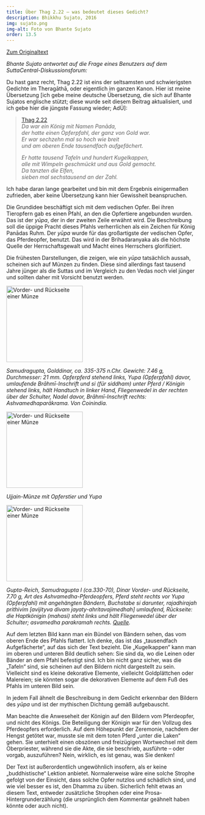 ```yaml
---
title: Über Thag 2.22 – was bedeutet dieses Gedicht?
description: Bhikkhu Sujato, 2016
img: sujato.png
img-alt: Foto von Bhante Sujato
order: 13.5
---
```


[Zum Originaltext](https://discourse.suttacentral.net/t/about-thag-2-22-what-this-verse-means/3784/5)

*Bhante Sujato antwortet auf die Frage eines Benutzers auf dem SuttaCentral-Diskussionsforum:*

Du hast ganz recht, Thag 2.22 ist eins der seltsamsten und schwierigsten Gedichte im Theragāthā, oder eigentlich im ganzen Kanon. Hier ist meine Übersetzung [ich gebe meine deutsche Übersetzung, die sich auf Bhante Sujatos englische stützt; diese wurde seit diesem Beitrag aktualisiert, und ich gebe hier die jüngste Fassung wieder; AdÜ]:

>[Thag 2.22](/suttas/#thag2.22/de/sabbamitta:0.1)  
>*Da war ein König mit Namen Panāda,*  
>*der hatte einen Opferpfahl, der ganz von Gold war.*  
>*Er war sechzehn mal so hoch wie breit*  
>*und am oberen Ende tausendfach aufgefächert.*
>
>*Er hatte tausend Tafeln und hundert Kugelkappen,*  
>*alle mit Wimpeln geschmückt und aus Gold gemacht.*  
>*Da tanzten die Elfen,*  
>*sieben mal sechstausend an der Zahl.*

Ich habe daran lange gearbeitet und bin mit dem Ergebnis einigermaßen zufrieden, aber keine Übersetzung kann hier Gewissheit beanspruchen.

Die Grundidee beschäftigt sich mit dem vedischen Opfer. Bei ihren Tieropfern gab es einen Pfahl, an den die Opfertiere angebunden wurden. Das ist der *yūpa*, der in der zweiten Zeile erwähnt wird. Die Beschreibung soll die üppige Pracht dieses Pfahls verherrlichen als ein Zeichen für König Panādas Ruhm. Der *yūpa* wurde für das großartigste der vedischen Opfer, das Pferdeopfer, benutzt. Das wird in der Brihadaranyaka als die höchste Quelle der Herrschaftsgewalt und Macht eines Herrschers glorifiziert.

Die frühesten Darstellungen, die zeigen, wie ein *yūpa* tatsächlich aussah, scheinen sich auf Münzen zu finden. Diese sind allerdings fast tausend Jahre jünger als die Suttas und im Vergleich zu den Vedas noch viel jünger und sollten daher mit Vorsicht benutzt werden.

<a title="Samudragupta, Golddinar, ca. 335-375 n.Chr. Gewicht: 7.46 g, Durchmesser: 21 mm. Opferpferd stehend links, Yupa (Opferpfahl) davor, umlaufende Brāhmī-Inschrift und si (für siddham) unter Pferd / Königin stehend links, hält Handtuch in linker Hand, Fliegenwedel in der rechten über der Schulter, Nadel davor, Brāhmī-Inschrift rechts: Ashvamedhaparākrama. Von Coinindia." href="https://scdd.sfo2.cdn.digitaloceanspaces.com/uploads/original/2X/a/aaa90bec6c599a14c4ac0eabd1d241260f00034a.jpg"><img height="200" alt="Vorder- und Rückseite einer Münze" src="https://scdd.sfo2.cdn.digitaloceanspaces.com/uploads/original/2X/a/aaa90bec6c599a14c4ac0eabd1d241260f00034a.jpg"></a>

*Samudragupta, Golddinar, ca. 335-375 n.Chr. Gewicht: 7.46 g, Durchmesser: 21 mm. Opferpferd stehend links, Yupa (Opferpfahl) davor, umlaufende Brāhmī-Inschrift und si (für siddham) unter Pferd / Königin stehend links, hält Handtuch in linker Hand, Fliegenwedel in der rechten über der Schulter, Nadel davor, Brāhmī-Inschrift rechts: Ashvamedhaparākrama. Von Coinindia.*

<a title="Ujjain-Münze mit Opferstier und Yupa" href="https://scdd.sfo2.cdn.digitaloceanspaces.com/uploads/original/2X/7/78e79ff6fcc9e5fc1803b2779e37816d0a134344.jpg"><img height="200" alt="Vorder- und Rückseite einer Münze" src="https://scdd.sfo2.cdn.digitaloceanspaces.com/uploads/original/2X/7/78e79ff6fcc9e5fc1803b2779e37816d0a134344.jpg"></a>

*Ujjain-Münze mit Opferstier und Yupa*

<a title="Gupta-Reich, Samudragupta I (ca.330-70), Dinar Vorder- und Rückseite, 7.70 g, Art des Ashvamedha-Pferdeopfers, Pferd steht rechts vor Yupa (Opferpfahl) mit angehängten Bändern, Buchstabe si darunter, rajadhirajah prithivim [avijityva divam jayaty-ahritavajimedhah] umlaufend, Rückseite: die Haptkönigin (mahasi) steht links und hält Fliegenwedel über der Schulter; asvamedha parakramah rechts. Quelle: https://www.the-saleroom.com/en-gb/auction-catalogues/spink/catalogue-id-2910271/lot-22654512" href="https://scdd.sfo2.cdn.digitaloceanspaces.com/uploads/original/2X/3/336dbe86c5a4031f92be75f5fc5191a885e52565.jpg"><img height="200" alt="Vorder- und Rückseite einer Münze" src="https://scdd.sfo2.cdn.digitaloceanspaces.com/uploads/original/2X/3/336dbe86c5a4031f92be75f5fc5191a885e52565.jpg"></a>

*Gupta-Reich, Samudragupta I (ca.330-70), Dinar Vorder- und Rückseite, 7.70 g, Art des Ashvamedha-Pferdeopfers, Pferd steht rechts vor Yupa (Opferpfahl) mit angehängten Bändern, Buchstabe si darunter, rajadhirajah prithivim [avijityva divam jayaty-ahritavajimedhah] umlaufend, Rückseite: die Haptkönigin (mahasi) steht links und hält Fliegenwedel über der Schulter; asvamedha parakramah rechts. [Quelle](https://www.the-saleroom.com/en-gb/auction-catalogues/spink/catalogue-id-2910271/lot-22654512).*

Auf dem letzten Bild kann man ein Bündel von Bändern sehen, das vom oberen Ende des Pfahls flattert. Ich denke, das ist das „tausendfach Aufgefächerte“, auf das sich der Text bezieht. Die „Kugelkappen“ kann man im oberen und unteren Bild deutlich sehen: Sie sind da, wo die Leinen oder Bänder an dem Pfahl befestigt sind. Ich bin nicht ganz sicher, was die „Tafeln“ sind, sie scheinen auf den Bildern nicht dargestellt zu sein. Vielleicht sind es kleine dekorative Elemente, vielleicht Goldplättchen oder Malereien; sie könnten sogar die dekorativen Elemente auf dem Fuß des Pfahls im unteren Bild sein.

In jedem Fall ähnelt die Beschreibung in dem Gedicht erkennbar den Bildern des *yūpa* und ist der mythischen Dichtung gemäß aufgebauscht.

Man beachte die Anweseheit der Königin auf den Bildern vom Pferdeopfer, und nicht des Königs. Die Beteiligung der Königin war für den Vollzug des Pferdeopfers erforderlich. Auf dem Höhepunkt der Zeremonie, nachdem der Hengst getötet war, musste sie mit dem toten Pferd „unter die Laken“ gehen. Sie unterhielt einen obszönen und freizügigen Wortwechsel mit dem Oberpriester, während sie die Akte, die sie beschrieb, ausführte – oder vorgab, auszuführen? Nein, wirklich, es ist genau, was Sie denken!

Der Text ist außerordentlich ungewöhnlich insofern, als er keine „buddhistische“ Lektion anbietet. Normalerweise wäre eine solche Strophe gefolgt von der Einsicht, dass solche Opfer nutzlos und schädlich sind, und wie viel besser es ist, den Dhamma zu üben. Sicherlich fehlt etwas an diesem Text, entweder zusätzliche Strophen oder eine Prosa-Hintergrunderzählung (die ursprünglich dem Kommentar geähnelt haben könnte oder auch nicht).
